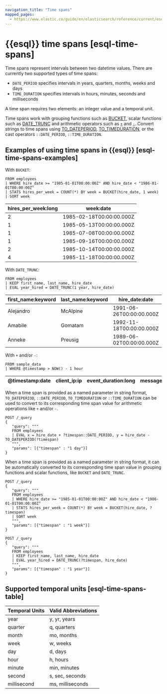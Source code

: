 ```yaml
---
navigation_title: "Time spans"
mapped_pages:
  - https://www.elastic.co/guide/en/elasticsearch/reference/current/esql-time-spans.html
---
```


# {{esql}} time spans [esql-time-spans]


Time spans represent intervals between two datetime values. There are currently two supported types of time spans:

* `DATE_PERIOD` specifies intervals in years, quarters, months, weeks and days
* `TIME_DURATION` specifies intervals in hours, minutes, seconds and milliseconds

A time span requires two elements: an integer value and a temporal unit.

Time spans work with grouping functions such as [BUCKET](/reference/query-languages/esql/esql-functions-operators.md#esql-bucket), scalar functions such as [DATE_TRUNC](/reference/query-languages/esql/esql-functions-operators.md#esql-date_trunc) and arithmetic operators such as [`+`](/reference/query-languages/esql/esql-functions-operators.md#esql-add) and [`-`](/reference/query-languages/esql/esql-functions-operators.md#esql-subtract). Convert strings to time spans using [TO_DATEPERIOD](/reference/query-languages/esql/esql-functions-operators.md#esql-to_dateperiod), [TO_TIMEDURATION](/reference/query-languages/esql/esql-functions-operators.md#esql-to_timeduration), or the cast operators `::DATE_PERIOD`, `::TIME_DURATION`.


## Examples of using time spans in {{esql}} [esql-time-spans-examples]

With `BUCKET`:

```esql
FROM employees
| WHERE hire_date >= "1985-01-01T00:00:00Z" AND hire_date < "1986-01-01T00:00:00Z"
| STATS hires_per_week = COUNT(*) BY week = BUCKET(hire_date, 1 week)
| SORT week
```

| hires_per_week:long | week:date |
| --- | --- |
| 2 | 1985-02-18T00:00:00.000Z |
| 1 | 1985-05-13T00:00:00.000Z |
| 1 | 1985-07-08T00:00:00.000Z |
| 1 | 1985-09-16T00:00:00.000Z |
| 2 | 1985-10-14T00:00:00.000Z |
| 4 | 1985-11-18T00:00:00.000Z |

With `DATE_TRUNC`:

```esql
FROM employees
| KEEP first_name, last_name, hire_date
| EVAL year_hired = DATE_TRUNC(1 year, hire_date)
```

| first_name:keyword | last_name:keyword | hire_date:date | year_hired:date |
| --- | --- | --- | --- |
| Alejandro | McAlpine | 1991-06-26T00:00:00.000Z | 1991-01-01T00:00:00.000Z |
| Amabile | Gomatam | 1992-11-18T00:00:00.000Z | 1992-01-01T00:00:00.000Z |
| Anneke | Preusig | 1989-06-02T00:00:00.000Z | 1989-01-01T00:00:00.000Z |

With `+` and/or `-`:

```esql
FROM sample_data
| WHERE @timestamp > NOW() - 1 hour
```

| @timestamp:date | client_ip:ip | event_duration:long | message:keyword |
| --- | --- | --- | --- |

When a time span is provided as a named parameter in string format, `TO_DATEPERIOD`, `::DATE_PERIOD`, `TO_TIMEDURATION` or `::TIME_DURATION` can be used to convert to its corresponding time span value for arithmetic operations like `+` and/or `-`.

```esql
POST /_query
{
   "query": """
   FROM employees
   | EVAL x = hire_date + ?timespan::DATE_PERIOD, y = hire_date - TO_DATEPERIOD(?timespan)
   """,
   "params": [{"timespan" : "1 day"}]
}
```

When a time span is provided as a named parameter in string format, it can be automatically converted to its corresponding time span value in grouping functions and scalar functions, like `BUCKET` and `DATE_TRUNC`.

```esql
POST /_query
{
   "query": """
   FROM employees
   | WHERE hire_date >= "1985-01-01T00:00:00Z" AND hire_date < "1986-01-01T00:00:00Z"
   | STATS hires_per_week = COUNT(*) BY week = BUCKET(hire_date, ?timespan)
   | SORT week
   """,
   "params": [{"timespan" : "1 week"}]
}
```

```esql
POST /_query
{
   "query": """
   FROM employees
   | KEEP first_name, last_name, hire_date
   | EVAL year_hired = DATE_TRUNC(?timespan, hire_date)
   """,
   "params": [{"timespan" : "1 year"}]
}
```


## Supported temporal units [esql-time-spans-table]

| Temporal Units | Valid Abbreviations |
| --- | --- |
| year | y, yr, years |
| quarter | q, quarters |
| month | mo, months |
| week | w, weeks |
| day | d, days |
| hour | h, hours |
| minute | min, minutes |
| second | s, sec, seconds |
| millisecond | ms, milliseconds |

